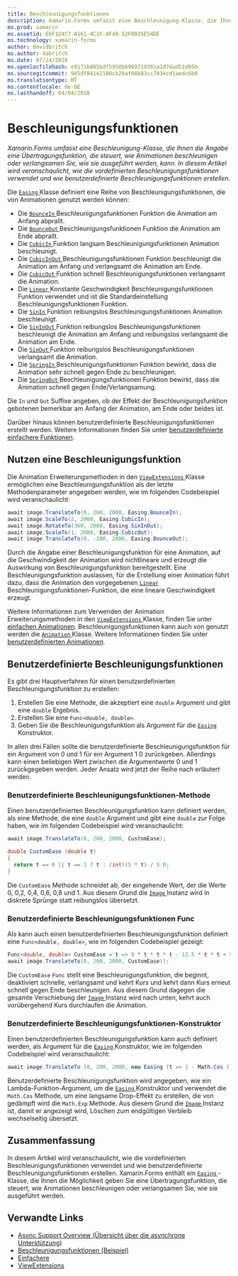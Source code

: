 ```yaml
---
title: Beschleunigungsfunktionen
description: Xamarin.Forms umfasst eine Beschleunigung-Klasse, die Ihnen die Angabe eine Übertragungsfunktion, die steuert, wie Animationen beschleunigen oder verlangsamen Sie, wie sie ausgeführt werden, kann. In diesem Artikel wird veranschaulicht, wie die vordefinierten Beschleunigungsfunktionen verwendet und wie benutzerdefinierte Beschleunigungsfunktionen erstellen.
ms.prod: xamarin
ms.assetid: E6F124C7-A161-4C1F-AF40-52F0935E54DE
ms.technology: xamarin-forms
author: davidbritch
ms.author: dabritch
ms.date: 07/14/2016
ms.openlocfilehash: e9171b885bdf5958b6969719301a1d7dad51d95b
ms.sourcegitcommit: 945df041e2180cb20af08b83cc703ecd1aedc6b0
ms.translationtype: MT
ms.contentlocale: de-DE
ms.lasthandoff: 04/04/2018
---
```

# <a name="easing-functions"></a>Beschleunigungsfunktionen

_Xamarin.Forms umfasst eine Beschleunigung-Klasse, die Ihnen die Angabe eine Übertragungsfunktion, die steuert, wie Animationen beschleunigen oder verlangsamen Sie, wie sie ausgeführt werden, kann. In diesem Artikel wird veranschaulicht, wie die vordefinierten Beschleunigungsfunktionen verwendet und wie benutzerdefinierte Beschleunigungsfunktionen erstellen._


Die [ `Easing` ](https://developer.xamarin.com/api/type/Xamarin.Forms.Easing/) Klasse definiert eine Reihe von Beschleunigungsfunktionen, die von Animationen genutzt werden können:

- Die [ `BounceIn` ](https://developer.xamarin.com/api/field/Xamarin.Forms.Easing.BounceIn/) Beschleunigungsfunktionen Funktion die Animation am Anfang abprallt.
- Die [ `BounceOut` ](https://developer.xamarin.com/api/field/Xamarin.Forms.Easing.BounceOut/) Beschleunigungsfunktionen Funktion die Animation am Ende abprallt.
- Die [ `CubicIn` ](https://developer.xamarin.com/api/field/Xamarin.Forms.Easing.CubicIn/) Funktion langsam Beschleunigungsfunktionen Animation beschleunigt.
- Die [ `CubicInOut` ](https://developer.xamarin.com/api/field/Xamarin.Forms.Easing.CubicInOut/) Beschleunigungsfunktionen Funktion beschleunigt die Animation am Anfang und verlangsamt die Animation am Ende.
- Die [ `CubicOut` ](https://developer.xamarin.com/api/field/Xamarin.Forms.Easing.CubicOut/) Funktion schnell Beschleunigungsfunktionen verlangsamt die Animation.
- Die [ `Linear` ](https://developer.xamarin.com/api/field/Xamarin.Forms.Easing.Linear/) Konstante Geschwindigkeit Beschleunigungsfunktionen Funktion verwendet und ist die Standardeinstellung Beschleunigungsfunktionen Funktion.
- Die [ `SinIn` ](https://developer.xamarin.com/api/field/Xamarin.Forms.Easing.SinIn/) Funktion reibungslos Beschleunigungsfunktionen Animation beschleunigt.
- Die [ `SinInOut` ](https://developer.xamarin.com/api/field/Xamarin.Forms.Easing.SinInOut/) Funktion reibungslos Beschleunigungsfunktionen beschleunigt die Animation am Anfang und reibungslos verlangsamt die Animation am Ende.
- Die [ `SinOut` ](https://developer.xamarin.com/api/field/Xamarin.Forms.Easing.SinOut/) Funktion reibungslos Beschleunigungsfunktionen verlangsamt die Animation.
- Die [ `SpringIn` ](https://developer.xamarin.com/api/field/Xamarin.Forms.Easing.SpringIn/) Beschleunigungsfunktionen Funktion bewirkt, dass die Animation sehr schnell gegen Ende zu beschleunigen.
- Die [ `SpringOut` ](https://developer.xamarin.com/api/field/Xamarin.Forms.Easing.SpringOut/) Beschleunigungsfunktionen Funktion bewirkt, dass die Animation schnell gegen Ende/Verlangsamung.

Die `In` und `Out` Suffixe angeben, ob der Effekt der Beschleunigungsfunktion gebotenen bemerkbar am Anfang der Animation, am Ende oder beides ist.

Darüber hinaus können benutzerdefinierte Beschleunigungsfunktionen erstellt werden. Weitere Informationen finden Sie unter [benutzerdefinierte einfachere Funktionen](#customeasing).

## <a name="consuming-an-easing-function"></a>Nutzen eine Beschleunigungsfunktion

Die Animation Erweiterungsmethoden in den [ `ViewExtensions` ](https://developer.xamarin.com/api/type/Xamarin.Forms.ViewExtensions/) Klasse ermöglichen eine Beschleunigungsfunktion als der letzte Methodenparameter angegeben werden, wie im folgenden Codebeispiel wird veranschaulicht:

```csharp
await image.TranslateTo(0, 200, 2000, Easing.BounceIn);
await image.ScaleTo(2, 2000, Easing.CubicIn);
await image.RotateTo(360, 2000, Easing.SinInOut);
await image.ScaleTo(1, 2000, Easing.CubicOut);
await image.TranslateTo(0, -200, 2000, Easing.BounceOut);
```

Durch die Angabe einer Beschleunigungsfunktion für eine Animation, auf die Geschwindigkeit der Animation wird nichtlineare und erzeugt die Auswirkung von Beschleunigungsfunktion bereitgestellt. Eine Beschleunigungsfunktion auslassen, für die Erstellung einer Animation führt dazu, dass die Animation den vorgegebenen [ `Linear` ](https://developer.xamarin.com/api/field/Xamarin.Forms.Easing.Linear/) Beschleunigungsfunktionen-Funktion, die eine lineare Geschwindigkeit erzeugt.

Weitere Informationen zum Verwenden der Animation Erweiterungsmethoden in den [ `ViewExtensions` ](https://developer.xamarin.com/api/type/Xamarin.Forms.ViewExtensions/) Klasse, finden Sie unter [einfachen Animationen](~/xamarin-forms/user-interface/animation/simple.md). Beschleunigungsfunktionen kann auch von genutzt werden die [ `Animation` ](https://developer.xamarin.com/api/type/Xamarin.Forms.Animation/) Klasse. Weitere Informationen finden Sie unter [benutzerdefinierten Animationen](~/xamarin-forms/user-interface/animation/custom.md).

<a name="customeasing" />

## <a name="custom-easing-functions"></a>Benutzerdefinierte Beschleunigungsfunktionen

Es gibt drei Hauptverfahren für einen benutzerdefinierten Beschleunigungsfunktion zu erstellen:

1. Erstellen Sie eine Methode, die akzeptiert eine `double` Argument und gibt eine `double` Ergebnis.
1. Erstellen Sie eine `Func<double, double>`.
1. Geben Sie die Beschleunigungsfunktion als Argument für die [ `Easing` ](https://developer.xamarin.com/api/type/Xamarin.Forms.Easing/) Konstruktor.

In allen drei Fällen sollte die benutzerdefinierte Beschleunigungsfunktion für ein Argument von 0 und 1 für ein Argument 1 0 zurückgeben. Allerdings kann einen beliebigen Wert zwischen die Argumentwerte 0 und 1 zurückgegeben werden. Jeder Ansatz wird jetzt der Reihe nach erläutert werden.

### <a name="custom-easing-method"></a>Benutzerdefinierte Beschleunigungsfunktionen-Methode

Einen benutzerdefinierten Beschleunigungsfunktion kann definiert werden, als eine Methode, die eine `double` Argument und gibt eine `double` zur Folge haben, wie im folgenden Codebeispiel wird veranschaulicht:

```csharp
await image.TranslateTo(0, 200, 2000, CustomEase);

double CustomEase (double t)
{
  return t == 0 || t == 1 ? t : (int)(5 * t) / 5.0;
}
```

Die `CustomEase` Methode schneidet ab, der eingehende Wert, der die Werte 0, 0,2, 0,4, 0,6, 0,8 und 1. Aus diesem Grund die [ `Image` ](https://developer.xamarin.com/api/type/Xamarin.Forms.Image/) Instanz wird in diskrete Sprünge statt reibungslos übersetzt.

### <a name="custom-easing-func"></a>Benutzerdefinierte Beschleunigungsfunktionen Func

Als kann auch einen benutzerdefinierten Beschleunigungsfunktion definiert eine `Func<double, double>`, wie im folgenden Codebeispiel gezeigt:

```csharp
Func<double, double> CustomEase = t => 9 * t * t * t - 13.5 * t * t + 5.5 * t;
await image.TranslateTo(0, 200, 2000, CustomEase));
```

Die `CustomEase` `Func` stellt eine Beschleunigungsfunktion, die beginnt, deaktiviert schnelle, verlangsamt und kehrt Kurs und kehrt dann Kurs erneut schnell gegen Ende beschleunigen. Aus diesem Grund dagegen die gesamte Verschiebung der [ `Image` ](https://developer.xamarin.com/api/type/Xamarin.Forms.Image/) Instanz wird nach unten, kehrt auch vorübergehend Kurs durchlaufen die Animation.

### <a name="custom-easing-constructor"></a>Benutzerdefinierte Beschleunigungsfunktionen-Konstruktor

Einen benutzerdefinierten Beschleunigungsfunktion kann auch definiert werden, als Argument für die [ `Easing` ](https://developer.xamarin.com/api/type/Xamarin.Forms.Easing/) Konstruktor, wie im folgenden Codebeispiel wird veranschaulicht:

```csharp
await image.TranslateTo (0, 200, 2000, new Easing (t => 1 - Math.Cos (10 * Math.PI * t) * Math.Exp (-5 * t)));
```

Benutzerdefinierte Beschleunigungsfunktion wird angegeben, wie ein Lambda-Funktion-Argument, um die [ `Easing` ](https://developer.xamarin.com/api/type/Xamarin.Forms.Easing/) Konstruktor und verwendet die `Math.Cos` Methode, um eine langsame Drop-Effekt zu erstellen, die von gedämpft wird die `Math.Exp` Methode. Aus diesem Grund die [ `Image` ](https://developer.xamarin.com/api/type/Xamarin.Forms.Image/) Instanz ist, damit er angezeigt wird, Löschen zum endgültigen Verbleib wechselseitig übersetzt.

## <a name="summary"></a>Zusammenfassung

In diesem Artikel wird veranschaulicht, wie die vordefinierten Beschleunigungsfunktionen verwendet und wie benutzerdefinierte Beschleunigungsfunktionen erstellen. Xamarin.Forms enthält ein [ `Easing` ](https://developer.xamarin.com/api/type/Xamarin.Forms.Easing/) -Klasse, die Ihnen die Möglichkeit geben Sie eine Übertragungsfunktion, die steuert, wie Animationen beschleunigen oder verlangsamen Sie, wie sie ausgeführt werden.



## <a name="related-links"></a>Verwandte Links

- [Async Support Overview (Übersicht über die asynchrone Unterstützung)](~/cross-platform/platform/async.md)
- [Beschleunigungsfunktionen (Beispiel)](https://developer.xamarin.com/samples/xamarin-forms/userinterface/animation/easing/)
- [Einfachere](https://developer.xamarin.com/api/type/Xamarin.Forms.Easing/)
- [ViewExtensions](https://developer.xamarin.com/api/type/Xamarin.Forms.ViewExtensions/)
